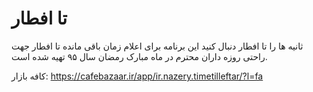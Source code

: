 # تا افطار

ثانیه ها را تا افطار دنبال کنید
این برنامه برای اعلام زمان باقی مانده تا افطار جهت راحتی روزه داران محترم در ماه مبارک رمضان سال ۹۵ تهیه شده است.

کافه بازار:
https://cafebazaar.ir/app/ir.nazery.timetilleftar/?l=fa
